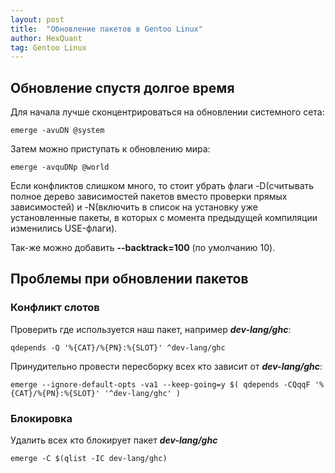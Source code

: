 ```yaml
---
layout: post
title:  "Обновление пакетов в Gentoo Linux"
author: HexQuant
tag: Gentoo Linux
---
```


## Обновление спустя долгое время
Для начала лучше сконцентрироваться на обновлении системного сета:

```console
emerge -avuDN @system
```

Затем можно приступать к обновлению мира:

```console
emerge -avquDNp @world
```

Если конфликтов слишком много, то стоит убрать флаги -D(считывать полное дерево зависимостей пакетов вместо проверки прямых зависимостей) и -N(включить в список на установку уже установленные пакеты, в которых с момента предыдущей компиляции изменились USE-флаги).

Так-же можно добавить **--backtrack=100** (по умолчанию 10).

## Проблемы при обновлении пакетов
### Конфликт слотов
Проверить где используется наш пакет, например ***dev-lang/ghc***:

```console
qdepends -Q '%{CAT}/%{PN}:%{SLOT}' ^dev-lang/ghc
```

Принудительно провести пересборку всех кто зависит от ***dev-lang/ghc***:

```console
emerge --ignore-default-opts -va1 --keep-going=y $( qdepends -CQqqF '%{CAT}/%{PN}:%{SLOT}' '^dev-lang/ghc' )
```

### Блокировка
Удалить всех кто блокирует пакет ***dev-lang/ghc***
```console
emerge -C $(qlist -IC dev-lang/ghc)
```
